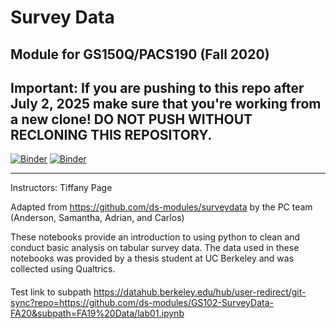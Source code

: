 # Survey Data
## Module for GS150Q/PACS190 (Fall 2020)

## Important: If you are pushing to this repo after July 2, 2025 make sure that you're working from a new clone! DO NOT PUSH WITHOUT RECLONING THIS REPOSITORY.

[![Binder](https://mybinder.org/badge_logo.svg)](https://mybinder.org/v2/gh/ds-modules/GS102-SurveyData-FA20/master)
[![Binder](https://img.shields.io/badge/Launch-UCB%20Datahub-blue.svg)](https://datahub.berkeley.edu/hub/user-redirect/git-sync?repo=https://github.com/ds-modules/GS102-SurveyData-FA20)

-----

Instructors: Tiffany Page

Adapted from https://github.com/ds-modules/surveydata by the PC team (Anderson, Samantha, Adrian, and Carlos)

These notebooks provide an introduction to using python to clean and conduct basic analysis on tabular survey data. The data used in these notebooks was provided by a thesis student at UC Berkeley and was collected using Qualtrics.



####
Test link to subpath https://datahub.berkeley.edu/hub/user-redirect/git-sync?repo=https://github.com/ds-modules/GS102-SurveyData-FA20&subpath=FA19%20Data/lab01.ipynb
